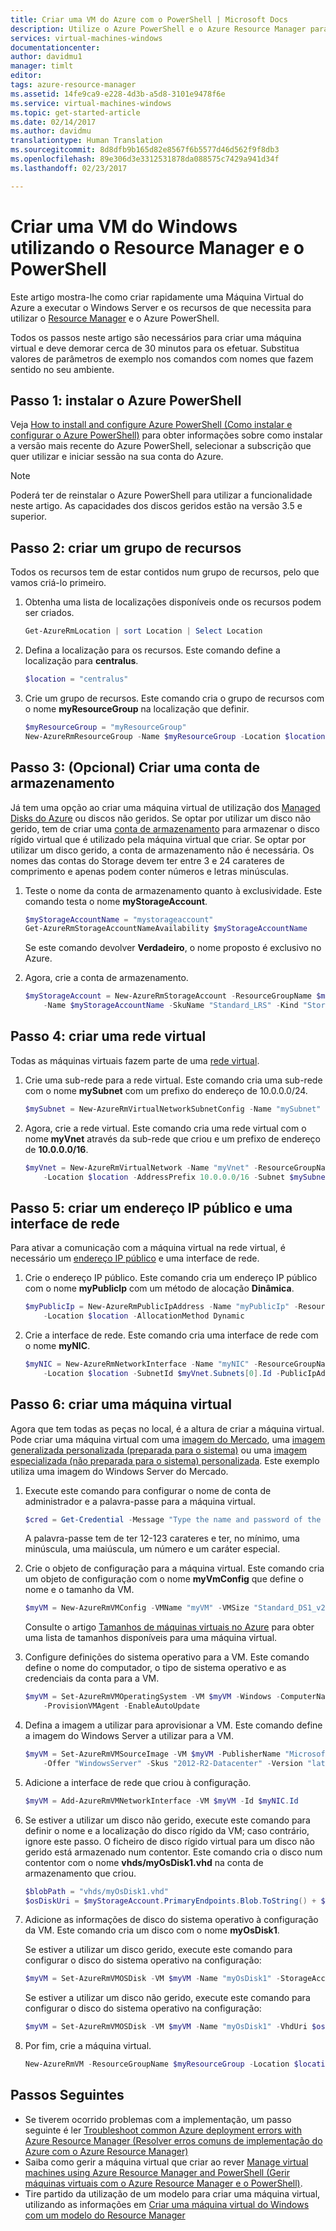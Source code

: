 ```yaml
---
title: Criar uma VM do Azure com o PowerShell | Microsoft Docs
description: Utilize o Azure PowerShell e o Azure Resource Manager para criar facilmente uma VM com o Windows Server.
services: virtual-machines-windows
documentationcenter: 
author: davidmu1
manager: timlt
editor: 
tags: azure-resource-manager
ms.assetid: 14fe9ca9-e228-4d3b-a5d8-3101e9478f6e
ms.service: virtual-machines-windows
ms.topic: get-started-article
ms.date: 02/14/2017
ms.author: davidmu
translationtype: Human Translation
ms.sourcegitcommit: 8d8dfb9b165d82e8567f6b5577d46d562f9f8db3
ms.openlocfilehash: 89e306d3e3312531878da088575c7429a941d34f
ms.lasthandoff: 02/23/2017

---
```


# <a name="create-a-windows-vm-using-resource-manager-and-powershell"></a>Criar uma VM do Windows utilizando o Resource Manager e o PowerShell

Este artigo mostra-lhe como criar rapidamente uma Máquina Virtual do Azure a executar o Windows Server e os recursos de que necessita para utilizar o [Resource Manager](../azure-resource-manager/resource-group-overview.md) e o Azure PowerShell.  

Todos os passos neste artigo são necessários para criar uma máquina virtual e deve demorar cerca de 30 minutos para os efetuar. Substitua valores de parâmetros de exemplo nos comandos com nomes que fazem sentido no seu ambiente.

## <a name="step-1-install-azure-powershell"></a>Passo 1: instalar o Azure PowerShell

Veja [How to install and configure Azure PowerShell (Como instalar e configurar o Azure PowerShell)](/powershell/azureps-cmdlets-docs) para obter informações sobre como instalar a versão mais recente do Azure PowerShell, selecionar a subscrição que quer utilizar e iniciar sessão na sua conta do Azure.

> [!NOTE]
> Poderá ter de reinstalar o Azure PowerShell para utilizar a funcionalidade neste artigo. As capacidades dos discos geridos estão na versão 3.5 e superior.
> 
> 

## <a name="step-2-create-a-resource-group"></a>Passo 2: criar um grupo de recursos

Todos os recursos tem de estar contidos num grupo de recursos, pelo que vamos criá-lo primeiro.  

1. Obtenha uma lista de localizações disponíveis onde os recursos podem ser criados.
   
    ```powershell
    Get-AzureRmLocation | sort Location | Select Location
    ```

2. Defina a localização para os recursos. Este comando define a localização para **centralus**.
   
    ```powershell
    $location = "centralus"
    ```

3. Crie um grupo de recursos. Este comando cria o grupo de recursos com o nome **myResourceGroup** na localização que definir.
   
    ```powershell
    $myResourceGroup = "myResourceGroup"
    New-AzureRmResourceGroup -Name $myResourceGroup -Location $location
    ```

## <a name="step-3-optional-create-a-storage-account"></a>Passo 3: (Opcional) Criar uma conta de armazenamento

Já tem uma opção ao criar uma máquina virtual de utilização dos [Managed Disks do Azure](../storage/storage-managed-disks-overview.md) ou discos não geridos. Se optar por utilizar um disco não gerido, tem de criar uma [conta de armazenamento](../storage/storage-introduction.md) para armazenar o disco rígido virtual que é utilizado pela máquina virtual que criar. Se optar por utilizar um disco gerido, a conta de armazenamento não é necessária. Os nomes das contas do Storage devem ter entre 3 e 24 carateres de comprimento e apenas podem conter números e letras minúsculas.

1. Teste o nome da conta de armazenamento quanto à exclusividade. Este comando testa o nome **myStorageAccount**.
   
    ```powershell
    $myStorageAccountName = "mystorageaccount"
    Get-AzureRmStorageAccountNameAvailability $myStorageAccountName
    ```
   
    Se este comando devolver **Verdadeiro**, o nome proposto é exclusivo no Azure. 

2. Agora, crie a conta de armazenamento.
   
    ```powershell    
    $myStorageAccount = New-AzureRmStorageAccount -ResourceGroupName $myResourceGroup `
        -Name $myStorageAccountName -SkuName "Standard_LRS" -Kind "Storage" -Location $location
    ```

## <a name="step-4-create-a-virtual-network"></a>Passo 4: criar uma rede virtual

Todas as máquinas virtuais fazem parte de uma [rede virtual](../virtual-network/virtual-networks-overview.md).

1. Crie uma sub-rede para a rede virtual. Este comando cria uma sub-rede com o nome **mySubnet** com um prefixo do endereço de 10.0.0.0/24.
   
    ```powershell
    $mySubnet = New-AzureRmVirtualNetworkSubnetConfig -Name "mySubnet" -AddressPrefix 10.0.0.0/24
    ```

2. Agora, crie a rede virtual. Este comando cria uma rede virtual com o nome **myVnet** através da sub-rede que criou e um prefixo de endereço de **10.0.0.0/16**.
   
    ```powershell
    $myVnet = New-AzureRmVirtualNetwork -Name "myVnet" -ResourceGroupName $myResourceGroup `
        -Location $location -AddressPrefix 10.0.0.0/16 -Subnet $mySubnet
    ```

## <a name="step-5-create-a-public-ip-address-and-network-interface"></a>Passo 5: criar um endereço IP público e uma interface de rede

Para ativar a comunicação com a máquina virtual na rede virtual, é necessário um [endereço IP público](../virtual-network/virtual-network-ip-addresses-overview-arm.md) e uma interface de rede.

1. Crie o endereço IP público. Este comando cria um endereço IP público com o nome **myPublicIp** com um método de alocação **Dinâmica**.
   
    ```powershell
    $myPublicIp = New-AzureRmPublicIpAddress -Name "myPublicIp" -ResourceGroupName $myResourceGroup `
        -Location $location -AllocationMethod Dynamic
    ```
2. Crie a interface de rede. Este comando cria uma interface de rede com o nome **myNIC**.
   
    ```powershell
    $myNIC = New-AzureRmNetworkInterface -Name "myNIC" -ResourceGroupName $myResourceGroup `
        -Location $location -SubnetId $myVnet.Subnets[0].Id -PublicIpAddressId $myPublicIp.Id
    ```

## <a name="step-6-create-a-virtual-machine"></a>Passo 6: criar uma máquina virtual

Agora que tem todas as peças no local, é a altura de criar a máquina virtual. Pode criar uma máquina virtual com uma [imagem do Mercado](virtual-machines-windows-cli-ps-findimage.md?toc=%2fazure%2fvirtual-machines%2fwindows%2ftoc.json), uma [imagem generalizada personalizada (preparada para o sistema)](virtual-machines-windows-create-vm-generalized.md?toc=%2fazure%2fvirtual-machines%2fwindows%2ftoc.json) ou uma [imagem especializada (não preparada para o sistema) personalizada](virtual-machines-windows-create-vm-specialized.md?toc=%2fazure%2fvirtual-machines%2fwindows%2ftoc.json). Este exemplo utiliza uma imagem do Windows Server do Mercado. 

1. Execute este comando para configurar o nome de conta de administrador e a palavra-passe para a máquina virtual.

    ```powershell
    $cred = Get-Credential -Message "Type the name and password of the local administrator account."
    ```
   
    A palavra-passe tem de ter 12-123 carateres e ter, no mínimo, uma minúscula, uma maiúscula, um número e um caráter especial.

2. Crie o objeto de configuração para a máquina virtual. Este comando cria um objeto de configuração com o nome **myVmConfig** que define o nome e o tamanho da VM.
   
    ```powershell
    $myVM = New-AzureRmVMConfig -VMName "myVM" -VMSize "Standard_DS1_v2"
    ```
   
    Consulte o artigo [Tamanhos de máquinas virtuais no Azure](virtual-machines-windows-sizes.md?toc=%2fazure%2fvirtual-machines%2fwindows%2ftoc.json) para obter uma lista de tamanhos disponíveis para uma máquina virtual.

3. Configure definições do sistema operativo para a VM. Este comando define o nome do computador, o tipo de sistema operativo e as credenciais da conta para a VM.
   
    ```powershell
    $myVM = Set-AzureRmVMOperatingSystem -VM $myVM -Windows -ComputerName "myVM" -Credential $cred `
        -ProvisionVMAgent -EnableAutoUpdate
    ```

4. Defina a imagem a utilizar para aprovisionar a VM. Este comando define a imagem do Windows Server a utilizar para a VM. 

    ```powershell
    $myVM = Set-AzureRmVMSourceImage -VM $myVM -PublisherName "MicrosoftWindowsServer" `
        -Offer "WindowsServer" -Skus "2012-R2-Datacenter" -Version "latest"
    ```

5. Adicione a interface de rede que criou à configuração.
   
    ```powershell
    $myVM = Add-AzureRmVMNetworkInterface -VM $myVM -Id $myNIC.Id
    ```

6. Se estiver a utilizar um disco não gerido, execute este comando para definir o nome e a localização do disco rígido da VM; caso contrário, ignore este passo. O ficheiro de disco rígido virtual para um disco não gerido está armazenado num contentor. Este comando cria o disco num contentor com o nome **vhds/myOsDisk1.vhd** na conta de armazenamento que criou.
   
    ```powershell
    $blobPath = "vhds/myOsDisk1.vhd"
    $osDiskUri = $myStorageAccount.PrimaryEndpoints.Blob.ToString() + $blobPath
    ```

7. Adicione as informações de disco do sistema operativo à configuração da VM. Este comando cria um disco com o nome **myOsDisk1**.
   
    Se estiver a utilizar um disco gerido, execute este comando para configurar o disco do sistema operativo na configuração:

    ```powershell
    $myVM = Set-AzureRmVMOSDisk -VM $myVM -Name "myOsDisk1" -StorageAccountType PremiumLRS -DiskSizeInGB 128 -CreateOption FromImage -Caching ReadWrite
    ```

    Se estiver a utilizar um disco não gerido, execute este comando para configurar o disco do sistema operativo na configuração:

    ```powershell
    $myVM = Set-AzureRmVMOSDisk -VM $myVM -Name "myOsDisk1" -VhdUri $osDiskUri -CreateOption fromImage
    ```

8. Por fim, crie a máquina virtual.
   
    ```powershell
    New-AzureRmVM -ResourceGroupName $myResourceGroup -Location $location -VM $myVM
    ```

## <a name="next-steps"></a>Passos Seguintes

* Se tiverem ocorrido problemas com a implementação, um passo seguinte é ler [Troubleshoot common Azure deployment errors with Azure Resource Manager (Resolver erros comuns de implementação do Azure com o Azure Resource Manager)](../azure-resource-manager/resource-manager-common-deployment-errors.md)
* Saiba como gerir a máquina virtual que criar ao rever [Manage virtual machines using Azure Resource Manager and PowerShell (Gerir máquinas virtuais com o Azure Resource Manager e o PowerShell)](virtual-machines-windows-ps-manage.md?toc=%2fazure%2fvirtual-machines%2fwindows%2ftoc.json).
* Tire partido da utilização de um modelo para criar uma máquina virtual, utilizando as informações em [Criar uma máquina virtual do Windows com um modelo do Resource Manager](virtual-machines-windows-ps-template.md?toc=%2fazure%2fvirtual-machines%2fwindows%2ftoc.json)


